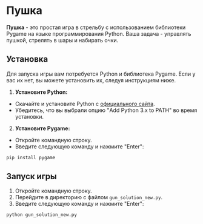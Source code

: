 # Пушка

**Пушка** - это простая игра в стрельбу с использованием библиотеки Pygame на языке программирования Python. Ваша задача - управлять пушкой, стрелять в шары и набирать очки.

## Установка

Для запуска игры вам потребуется Python и библиотека Pygame. Если у вас их нет, вы можете установить их, следуя инструкциям ниже.

1. **Установите Python:**
- Скачайте и установите Python с [официального сайта](https://www.python.org/downloads/).
- Убедитесь, что вы выбрали опцию "Add Python 3.x to PATH" во время установки.

2. **Установите Pygame:**
- Откройте командную строку.
- Введите следующую команду и нажмите "Enter":
```bash
pip install pygame
```

## Запуск игры

1. Откройте командную строку.
2. Перейдите в директорию с файлом `gun_solution_new.py`.
3. Введите следующую команду и нажмите "Enter":
```bash
python gun_solution_new.py
